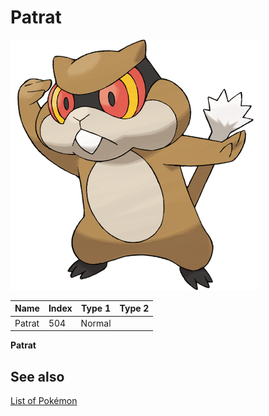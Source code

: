 # Patrat


![Patrat](images/504.png)

| **Name** | **Index** | **Type 1** | **Type 2** |
|----|----|----|----|
| Patrat | 504 | Normal  |  |

**Patrat** 

## See also

[List of Pokémon](../pokemon.md)
